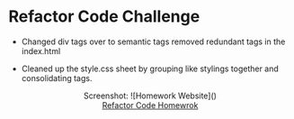 # **Refactor Code Challenge**

- Changed div tags over to semantic tags removed redundant tags in the index.html

- Cleaned up the style.css sheet by grouping like stylings together and consolidating tags.

<div align="center">Screenshot: ![Homework Website](<assets/images/Code refactor.png>) </div>

<div align="center">
<a href="https://jbyrd126.github.io/refactor-code/">Refactor Code Homewrok</a>
</div>
